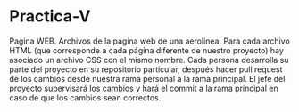 # Practica-V
Pagina WEB.
Archivos de la pagina web de una aerolínea. Para cada archivo HTML (que corresponde a cada página diferente de nuestro proyecto) hay asociado un archivo CSS con el mismo nombre. Cada persona desarrolla su parte del proyecto en su repositorio particular, después hacer pull request de los cambios desde nuestra rama personal a la rama principal. El jefe del proyecto supervisará los cambios y hará el commit a la rama principal en caso de que los cambios sean correctos.
